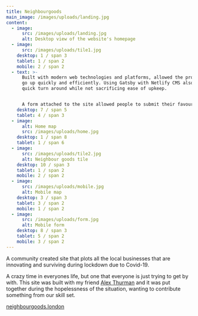 ```yaml
---
title: Neighbourgoods
main_image: /images/uploads/landing.jpg
content:
  - image:
      src: /images/uploads/landing.jpg
      alt: Desktop view of the website's homepage
  - image:
      src: /images/uploads/tile1.jpg
    desktop: 1 / span 3
    tablet: 1 / span 2
    mobile: 2 / span 2
  - text: >-
      Built with modern web technologies and platforms, allowed the project to
      go up quickly and efficiently. Using Gatsby with Netlify CMS also allowed
      quick turn around while not sacrificing ease of upkeep.


      A form attached to the site allowed people to submit their favourite businesses, while still allowing us to check the content and ultimately give us the final say on pushing the businesses.
    desktop: 7 / span 5
    tablet: 4 / span 3
  - image:
      alt: Home map
      src: /images/uploads/home.jpg
    desktop: 1 / span 8
    tablet: 1 / span 6
  - image:
      src: /images/uploads/tile2.jpg
      alt: Neighbour goods tile
    desktop: 10 / span 3
    tablet: 1 / span 2
    mobile: 2 / span 2
  - image:
      src: /images/uploads/mobile.jpg
      alt: Mobile map
    desktop: 3 / span 3
    tablet: 3 / span 2
    mobile: 1 / span 2
  - image:
      src: /images/uploads/form.jpg
      alt: Mobile form
    desktop: 8 / span 3
    tablet: 5 / span 2
    mobile: 3 / span 2
---
```

A community created site that plots all the local businesses that are innovating and surviving during lockdown due to Covid-19.

A crazy time in everyones life, but one that everyone is just trying to get by with. This site was built with my friend [Alex Thurman](http://www.alex-thurman.com/) and it was put together during the hopelessness of the situation, wanting to contribute something from our skill set.

[neighbourgoods.london](https://neighbourgoods.london)